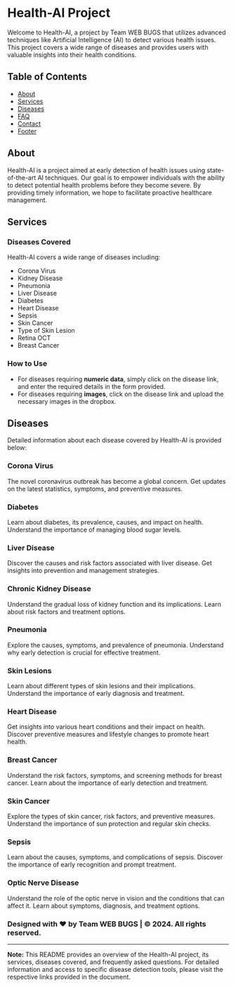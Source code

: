 # Health-AI Project



Welcome to Health-AI, a project by Team WEB BUGS that utilizes advanced techniques like Artificial Intelligence (AI) to detect various health issues. This project covers a wide range of diseases and provides users with valuable insights into their health conditions.

## Table of Contents
- [About](#about)
- [Services](#services)
- [Diseases](#diseases)
- [FAQ](#faq)
- [Contact](#contact)
- [Footer](#footer)

## About

Health-AI is a project aimed at early detection of health issues using state-of-the-art AI techniques. Our goal is to empower individuals with the ability to detect potential health problems before they become severe. By providing timely information, we hope to facilitate proactive healthcare management.

## Services

### Diseases Covered
Health-AI covers a wide range of diseases including:
- Corona Virus
- Kidney Disease
- Pneumonia
- Liver Disease
- Diabetes
- Heart Disease
- Sepsis
- Skin Cancer
- Type of Skin Lesion
- Retina OCT
- Breast Cancer

### How to Use
- For diseases requiring **numeric data**, simply click on the disease link, and enter the required details in the form provided.
- For diseases requiring **images**, click on the disease link and upload the necessary images in the dropbox.

## Diseases

Detailed information about each disease covered by Health-AI is provided below:

### Corona Virus
The novel coronavirus outbreak has become a global concern. Get updates on the latest statistics, symptoms, and preventive measures.

### Diabetes
Learn about diabetes, its prevalence, causes, and impact on health. Understand the importance of managing blood sugar levels.

### Liver Disease
Discover the causes and risk factors associated with liver disease. Get insights into prevention and management strategies.

### Chronic Kidney Disease
Understand the gradual loss of kidney function and its implications. Learn about risk factors and treatment options.

### Pneumonia
Explore the causes, symptoms, and prevalence of pneumonia. Understand why early detection is crucial for effective treatment.

### Skin Lesions
Learn about different types of skin lesions and their implications. Understand the importance of early diagnosis and treatment.

### Heart Disease
Get insights into various heart conditions and their impact on health. Discover preventive measures and lifestyle changes to promote heart health.

### Breast Cancer
Understand the risk factors, symptoms, and screening methods for breast cancer. Learn about the importance of early detection and treatment.

### Skin Cancer
Explore the types of skin cancer, risk factors, and preventive measures. Understand the importance of sun protection and regular skin checks.

### Sepsis
Learn about the causes, symptoms, and complications of sepsis. Discover the importance of early recognition and prompt treatment.

### Optic Nerve Disease
Understand the role of the optic nerve in vision and the conditions that can affect it. Learn about symptoms, diagnosis, and treatment options.

 


### Designed with ❤️ by Team WEB BUGS | © 2024. All rights reserved.

---
**Note:** This README provides an overview of the Health-AI project, its services, diseases covered, and frequently asked questions. For detailed information and access to specific disease detection tools, please visit the respective links provided in the document.

